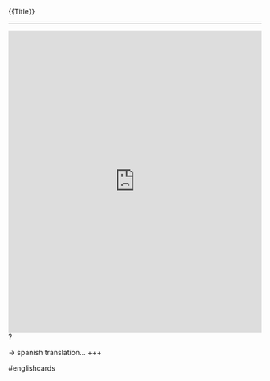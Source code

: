 {{Title}}
___
<iframe src="https://youglish.com/pronounce/{{Title}}/english" style="width:100%; height:600px;" frameborder="0"></iframe>
?

-> spanish translation...
+++

#englishcards